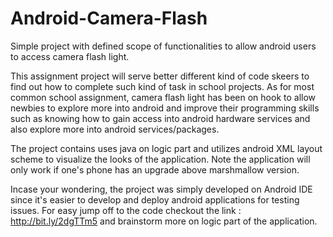 # Android-Camera-Flash
Simple project with defined scope of functionalities to allow android users to access camera flash light. 

This assignment project will serve better different kind of code skeers to find out how to complete such kind of task in school projects. As for most common school assignment, camera flash light has been on hook to allow newbies to explore more into android and improve their programming skills such as knowing how to gain access into android hardware services and also explore more into android services/packages. 

The project contains uses java on logic part and utilizes android XML layout scheme to visualize the looks of the application. Note the application will only work if one's phone has an upgrade above marshmallow version. 

Incase your wondering, the project was simply developed on Android IDE since it's easier to develop and deploy android applications for testing issues. For easy jump off to the code checkout the link : http://bit.ly/2dgTTm5 and brainstorm more on logic part of the application. 


